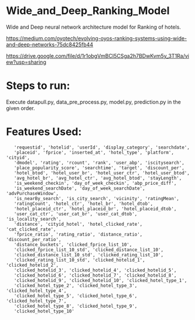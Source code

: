 # Wide_and_Deep_Ranking_Model
Wide and Deep neural network architecture model for Ranking of hotels.

https://medium.com/oyotech/evolving-oyos-ranking-systems-using-wide-and-deep-networks-75dc8425fb44

https://drive.google.com/file/d/1r1obgVmBCI5CSga2h7BDwKvm5y_3T1Ra/view?usp=sharing

# Steps to run:
Execute datapull.py, data_pre_process.py, model.py, prediction.py in the given order.

# Features Used: 

       'requestid', 'hotelid', 'userId', 'display_category', 'searchdate',
       'placeid', 'fprice', 'inserted_at', 'hotel_type', 'platform', 'cityid',
       'dmodel', 'rating', 'rcount', 'rank', 'user_abp', 'iscitysearch',
       'place_popularity_score', 'searchtime', 'target', 'discount_per',
       'hotel_btod', 'hotel_user_br', 'hotel_user_ctr', 'hotel_user_btod',
       'avg_hotel_br', 'avg_hotel_ctr', 'avg_hotel_btod', 'stayLength',
       'is_weekend_checkin', 'day_of_week_checkin', 'abp_price_diff',
       'is_weekend_searchDate', 'day_of_week_searchDate', 'advPurchaseWindow',
       'is_nearBy_search', 'is_city_search', 'vicinity', 'ratingMean',
       'ratingCount', 'hotel_ctr', 'hotel_br', 'hotel_dtob',
       'hotel_placeid_ctr', 'hotel_placeid_br', 'hotel_placeid_dtob',
       'user_cat_ctr', 'user_cat_br', 'user_cat_dtob', 'is_locality_search',
       'distance', 'cityid_hotel', 'hotel_clicked_rate', 'cat_clicked_rate',
       'fprice_ratio', 'rating_ratio', 'distance_ratio', 'discount_per_ratio',
       'distance_buckets', 'clicked_fprice_list_10',
       'clicked_fprice_list_10_std', 'clicked_distance_list_10',
       'clicked_distance_list_10_std', 'clicked_rating_list_10',
       'clicked_rating_list_10_std', 'clicked_hotelid_1', 'clicked_hotelid_2',
       'clicked_hotelid_3', 'clicked_hotelid_4', 'clicked_hotelid_5',
       'clicked_hotelid_6', 'clicked_hotelid_7', 'clicked_hotelid_8',
       'clicked_hotelid_9', 'clicked_hotelid_10', 'clicked_hotel_type_1',
       'clicked_hotel_type_2', 'clicked_hotel_type_3', 'clicked_hotel_type_4',
       'clicked_hotel_type_5', 'clicked_hotel_type_6', 'clicked_hotel_type_7',
       'clicked_hotel_type_8', 'clicked_hotel_type_9',
       'clicked_hotel_type_10'
